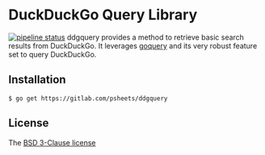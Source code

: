 # DuckDuckGo Query Library
[![pipeline status](https://gitlab.com/psheets/ddgquery/badges/master/pipeline.svg)](https://gitlab.com/psheets/ddgquery/commits/master)
ddgquery provides a method to retrieve basic search results from DuckDuckGo. It leverages [goquery][] and its very robust feature set to query DuckDuckGo.

## Installation

    $ go get https://gitlab.com/psheets/ddgquery

## License

The [BSD 3-Clause license][bsd]

[goquery]: http://github.com/PuerkitoBio/goquery
[bsd]: http://opensource.org/licenses/BSD-3-Clause